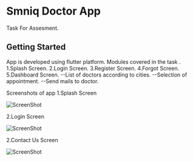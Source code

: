 # Smniq Doctor App

Task For Assesment.

## Getting Started
App is developed using flutter platform.
Modules covered in the task .
1.Splash Screen.
2.Login Screen.
3.Register Screen.
4.Forgot Screen.
5.Dashboard Screen.
--List of doctors according to cities.
--Selection of appointment.
--Send mails to doctor.

Screenshots of app
1.Splash Screen

![ScreenShot](https://raw.github.com/{wowankit23}/{Smniq}/{master}/{https://github.com/wowankit23/Smniq/blob/master/screenshots/Simulator%20Screen%20Shot%20-%20iPhone%208%20-%202021-06-01%20at%2022.55.41%20%232.png})

2.Login Screen

![ScreenShot](https://raw.github.com/{wowankit23}/{Smniq}/{master}/{"https://github.com/wowankit23/Smniq/blob/master/screenshots/Simulator%20Screen%20Shot%20-%20iPhone%208%20-%202021-06-01%20at%2022.55.50.png"})

2.Contact Us Screen

![ScreenShot](https://raw.github.com/{wowankit23}/{Smniq}/{master}/{"https://user-images.githubusercontent.com/3060682/120366832-c3272800-c32d-11eb-8aef-4d7ccc37df6a.png"})



